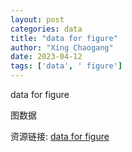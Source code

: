 ```yaml
---
layout: post
categories: data
title: "data for figure"
author: "Xing Chaogang"
date: 2023-04-12
tags: ['data', ' figure']
---
```


data for figure

图数据

资源链接: [data for figure](https://doi.org/10.57760/sciencedb.07770)
